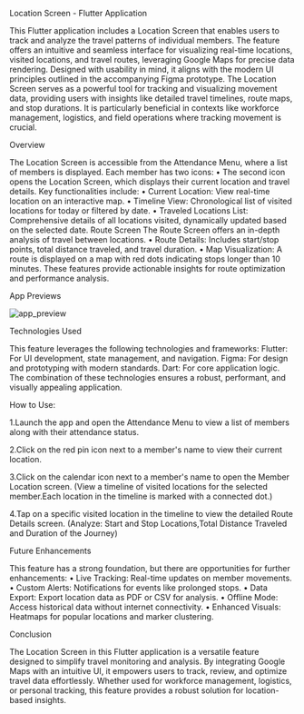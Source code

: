 Location Screen - Flutter Application

This Flutter application includes a Location Screen that enables users to track and analyze the travel patterns of individual members. The feature offers an intuitive and seamless interface for visualizing real-time locations, visited locations, and travel routes, leveraging Google Maps for precise data rendering. Designed with usability in mind, it aligns with the modern UI principles outlined in the accompanying Figma prototype.
The Location Screen serves as a powerful tool for tracking and visualizing movement data, providing users with insights like detailed travel timelines, route maps, and stop durations. It is particularly beneficial in contexts like workforce management, logistics, and field operations where tracking movement is crucial.

Overview

The Location Screen is accessible from the Attendance Menu, where a list of members is displayed. Each member has two icons:
	•	The second icon opens the Location Screen, which displays their current location and travel details.
Key functionalities include:
	•	Current Location: View real-time location on an interactive map.
	•	Timeline View: Chronological list of visited locations for today or filtered by date.
	•	Traveled Locations List: Comprehensive details of all locations visited, dynamically updated based on the selected date.
Route Screen
The Route Screen offers an in-depth analysis of travel between locations.
	•	Route Details: Includes start/stop points, total distance traveled, and travel duration.
	•	Map Visualization: A route is displayed on a map with red dots indicating stops longer than 10 minutes.
These features provide actionable insights for route optimization and performance analysis.

App Previews

![app_preview](https://github.com/user-attachments/assets/e5586bdd-04b1-4906-a73c-e1e96280667f)

Technologies Used

This feature leverages the following technologies and frameworks:
  Flutter: For UI development, state management, and navigation.
  Figma: For design and prototyping with modern standards.
  Dart: For core application logic.
The combination of these technologies ensures a robust, performant, and visually appealing application.


How to Use:

1.Launch the app and open the Attendance Menu to view a list of members along with their attendance status.

2.Click on the red pin icon next to a member's name to view their current location.

3.Click on the calendar icon next to a member's name to open the Member Location screen.
  (View a timeline of visited locations for the selected member.Each location in the timeline is marked with a connected dot.)
  
4.Tap on a specific visited location in the timeline to view the detailed Route Details screen.
(Analyze: Start and Stop Locations,Total Distance Traveled and Duration of the Journey)
 
Future Enhancements

This feature has a strong foundation, but there are opportunities for further enhancements:
	•	Live Tracking: Real-time updates on member movements.
	•	Custom Alerts: Notifications for events like prolonged stops.
	•	Data Export: Export location data as PDF or CSV for analysis.
	•	Offline Mode: Access historical data without internet connectivity.
	•	Enhanced Visuals: Heatmaps for popular locations and marker clustering.
 
Conclusion

The Location Screen in this Flutter application is a versatile feature designed to simplify travel monitoring and analysis. By integrating Google Maps with an intuitive UI, it empowers users to track, review, and optimize travel data effortlessly. Whether used for workforce management, logistics, or personal tracking, this feature provides a robust solution for location-based insights.
